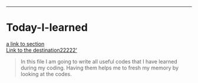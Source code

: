 ***
# Today-I-learned
[a link to section](f)
</br>
<a href='#the_destination'>Link to the destination22222'</a>
> In this file I am going to write all useful codes that I have learned during my coding. Having them helps me to fresh my memory by looking at the codes.

